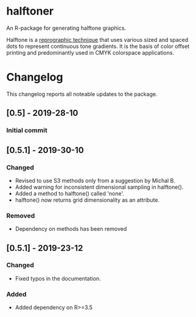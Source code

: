 # halftoner
An R-package for generating halftone graphics.

Halftone is a [reprographic technique](https://en.wikipedia.org/wiki/Halftone) that uses various sized and spaced dots to represent continuous tone gradients. It is the basis of color offset printing and predominantly used in CMYK colorspace applications.

# Changelog
This changelog reports all noteable updates to the package.

## [0.5] - 2019-28-10
### Initial commit
## [0.5.1] - 2019-30-10
### Changed
 - Revised to use S3 methods only from a suggestion by Michal B.
 - Added warning for inconsistent dimensional sampling in halftone().
 - Added a method to halftone() called 'none'.
 - halftone() now returns grid dimensionality as an attribute. 
### Removed
 - Dependency on methods has been removed
## [0.5.1] - 2019-23-12
### Changed
 - Fixed typos in the documentation.
 ### Added
 - Added dependency on R>=3.5
